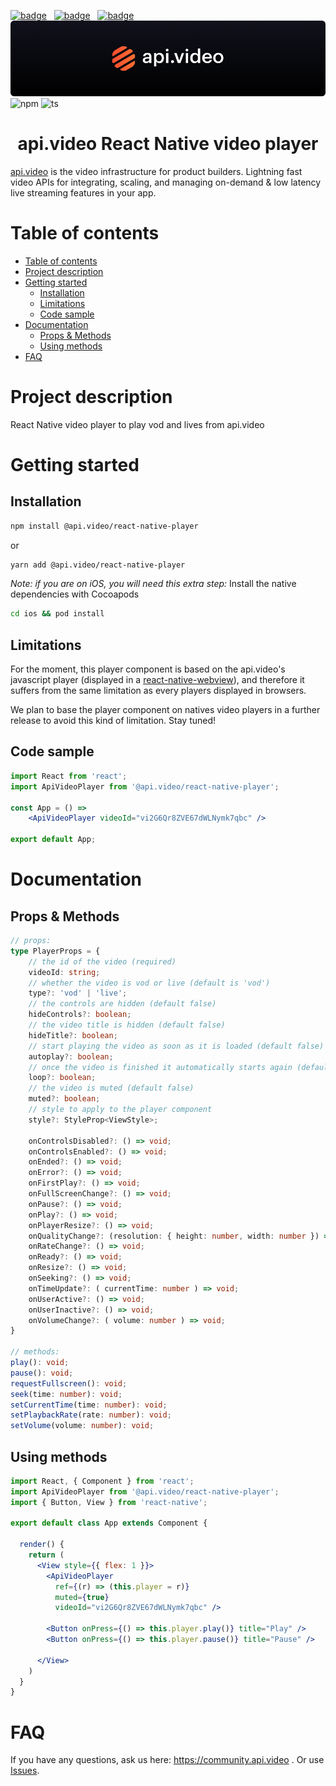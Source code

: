 [![badge](https://img.shields.io/twitter/follow/api_video?style=social)](https://twitter.com/intent/follow?screen_name=api_video) &nbsp; [![badge](https://img.shields.io/github/stars/apivideo/api.video-reactnative-player?style=social)](https://github.com/apivideo/api.video-reactnative-player) &nbsp; [![badge](https://img.shields.io/discourse/topics?server=https%3A%2F%2Fcommunity.api.video)](https://community.api.video)
![](https://github.com/apivideo/API_OAS_file/blob/master/apivideo_banner.png)
![npm](https://img.shields.io/npm/v/@api.video/react-native-player) ![ts](https://badgen.net/badge/-/TypeScript/blue?icon=typescript&label)
<h1 align="center">api.video React Native video player</h1>

[api.video](https://api.video) is the video infrastructure for product builders. Lightning fast video APIs for integrating, scaling, and managing on-demand & low latency live streaming features in your app.

# Table of contents

- [Table of contents](#table-of-contents)
- [Project description](#project-description)
- [Getting started](#getting-started)
  - [Installation](#installation)
  - [Limitations](#limitations)
  - [Code sample](#code-sample)
- [Documentation](#documentation)
  - [Props & Methods](#props--methods)
  - [Using methods](#using-methods)
- [FAQ](#faq)

# Project description

React Native video player to play vod and lives from api.video 

# Getting started

## Installation

```sh
npm install @api.video/react-native-player
```
or
```sh
yarn add @api.video/react-native-player
```
_Note: if you are on iOS, you will need this extra step:_
Install the native dependencies with Cocoapods
```sh
cd ios && pod install
```

## Limitations

For the moment, this player component is based on the api.video's javascript player (displayed in a [react-native-webview](https://github.com/react-native-webview/react-native-webview)), and therefore it suffers from the same limitation as every players displayed in browsers. 

We plan to base the player component on natives video players in a further release to avoid this kind of limitation. Stay tuned!

## Code sample

```jsx
import React from 'react';
import ApiVideoPlayer from '@api.video/react-native-player';

const App = () => 
    <ApiVideoPlayer videoId="vi2G6Qr8ZVE67dWLNymk7qbc" />
  
export default App;
```

# Documentation

## Props & Methods

```ts
// props:
type PlayerProps = {
    // the id of the video (required)
    videoId: string;
    // whether the video is vod or live (default is 'vod')
    type?: 'vod' | 'live';
    // the controls are hidden (default false)
    hideControls?: boolean;
    // the video title is hidden (default false)
    hideTitle?: boolean;
    // start playing the video as soon as it is loaded (default false)
    autoplay?: boolean;
    // once the video is finished it automatically starts again (default false)
    loop?: boolean;
    // the video is muted (default false)
    muted?: boolean;
    // style to apply to the player component
    style?: StyleProp<ViewStyle>;

    onControlsDisabled?: () => void;
    onControlsEnabled?: () => void;
    onEnded?: () => void;
    onError?: () => void;
    onFirstPlay?: () => void;
    onFullScreenChange?: () => void;
    onPause?: () => void;
    onPlay?: () => void;
    onPlayerResize?: () => void;
    onQualityChange?: (resolution: { height: number, width: number }) => void;
    onRateChange?: () => void;
    onReady?: () => void;
    onResize?: () => void;
    onSeeking?: () => void;
    onTimeUpdate?: ( currentTime: number ) => void;	
    onUserActive?: () => void;
    onUserInactive?: () => void;
    onVolumeChange?: ( volume: number ) => void;
}

// methods:
play(): void;
pause(): void;
requestFullscreen(): void;
seek(time: number): void;
setCurrentTime(time: number): void;
setPlaybackRate(rate: number): void;
setVolume(volume: number): void;
```

## Using methods
```jsx
import React, { Component } from 'react';
import ApiVideoPlayer from '@api.video/react-native-player';
import { Button, View } from 'react-native';

export default class App extends Component {

  render() {
    return (
      <View style={{ flex: 1 }}>
        <ApiVideoPlayer
          ref={(r) => (this.player = r)}
          muted={true}
          videoId="vi2G6Qr8ZVE67dWLNymk7qbc" />

        <Button onPress={() => this.player.play()} title="Play" />
        <Button onPress={() => this.player.pause()} title="Pause" />

      </View>
    )
  }
}
```


# FAQ
If you have any questions, ask us here:  https://community.api.video .
Or use [Issues].


[//]: # (These are reference links used in the body of this note and get stripped out when the markdown processor does its job. There is no need to format nicely because it shouldn't be seen. Thanks SO - http://stackoverflow.com/questions/4823468/store-comments-in-markdown-syntax)

   [Issues]: <https://github.com/apivideo/api.video-reactnative-player/issues>
